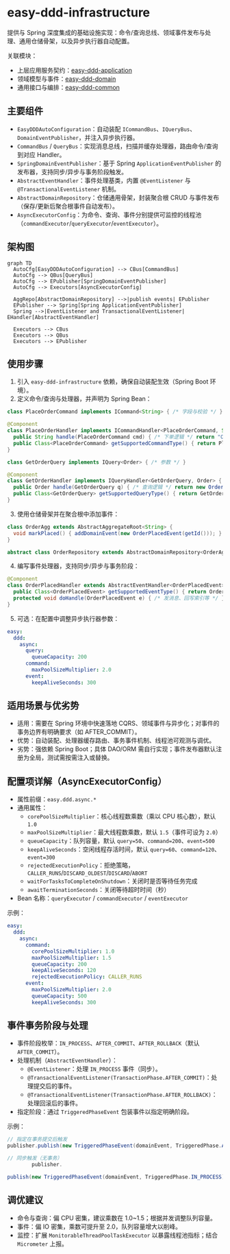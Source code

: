 # easy-ddd-infrastructure

提供与 Spring 深度集成的基础设施实现：命令/查询总线、领域事件发布与处理、通用仓储骨架，以及异步执行器自动配置。

关联模块：

- 上层应用服务契约：[easy-ddd-application](../easy-ddd-application/README.md)
- 领域模型与事件：[easy-ddd-domain](../easy-ddd-domain/README.md)
- 通用接口与编排：[easy-ddd-common](../easy-ddd-common/README.md)

## 主要组件

- `EasyDDDAutoConfiguration`：自动装配 `ICommandBus`、`IQueryBus`、`DomainEventPublisher`，并注入异步执行器。
- `CommandBus` / `QueryBus`：实现消息总线，扫描并缓存处理器，路由命令/查询到对应 Handler。
- `SpringDomainEventPublisher`：基于 Spring `ApplicationEventPublisher` 的发布器，支持同步/异步与事务阶段触发。
- `AbstractEventHandler`：事件处理基类，内置 `@EventListener` 与 `@TransactionalEventListener` 机制。
- `AbstractDomainRepository`：仓储通用骨架，封装聚合根 CRUD 与事件发布（保存/更新后聚合根事件自动发布）。
- `AsyncExecutorConfig`：为命令、查询、事件分别提供可监控的线程池（`commandExecutor`/`queryExecutor`/`eventExecutor`）。

## 架构图

```mermaid
graph TD
  AutoCfg[EasyDDDAutoConfiguration] --> CBus[CommandBus]
  AutoCfg --> QBus[QueryBus]
  AutoCfg --> EPublisher[SpringDomainEventPublisher]
  AutoCfg --> Executors[AsyncExecutorConfig]

  AggRepo[AbstractDomainRepository] -->|publish events| EPublisher
  EPublisher --> Spring[Spring ApplicationEventPublisher]
  Spring -->|EventListener and TransactionalEventListener| EHandler[AbstractEventHandler]

  Executors --> CBus
  Executors --> QBus
  Executors --> EPublisher

```

## 使用步骤

1. 引入 `easy-ddd-infrastructure` 依赖，确保自动装配生效（Spring Boot 环境）。
2. 定义命令/查询与处理器，并声明为 Spring Bean：

```java
class PlaceOrderCommand implements ICommand<String> { /* 字段与校验 */ }

@Component
class PlaceOrderHandler implements ICommandHandler<PlaceOrderCommand, String> {
  public String handle(PlaceOrderCommand cmd) { /* 下单逻辑 */ return "OK"; }
  public Class<PlaceOrderCommand> getSupportedCommandType() { return PlaceOrderCommand.class; }
}

class GetOrderQuery implements IQuery<Order> { /* 参数 */ }

@Component
class GetOrderHandler implements IQueryHandler<GetOrderQuery, Order> {
  public Order handle(GetOrderQuery q) { /* 查询逻辑 */ return new Order(); }
  public Class<GetOrderQuery> getSupportedQueryType() { return GetOrderQuery.class; }
}
```

3. 使用仓储骨架并在聚合根中添加事件：

```java
class OrderAgg extends AbstractAggregateRoot<String> {
  void markPlaced() { addDomainEvent(new OrderPlacedEvent(getId())); }
}

abstract class OrderRepository extends AbstractDomainRepository<OrderAgg, String> { /* 具体持久化 */ }
```

4. 编写事件处理器，支持同步/异步与事务阶段：

```java
@Component
class OrderPlacedHandler extends AbstractEventHandler<OrderPlacedEvent> {
  public Class<OrderPlacedEvent> getSupportedEventType() { return OrderPlacedEvent.class; }
  protected void doHandle(OrderPlacedEvent e) { /* 发消息、回写索引等 */ }
}
```

5. 可选：在配置中调整异步执行器参数：

```yaml
easy:
  ddd:
    async:
      query:
        queueCapacity: 200
      command:
        maxPoolSizeMultiplier: 2.0
      event:
        keepAliveSeconds: 300
```

## 适用场景与优劣势

- 适用：需要在 Spring 环境中快速落地 CQRS、领域事件与异步化；对事件的事务边界有明确要求（如 AFTER_COMMIT）。
- 优势：自动装配、处理器缓存路由、事务事件机制、线程池可观测与调优。
- 劣势：强依赖 Spring Boot；具体 DAO/ORM 需自行实现；事件发布器默认注册为全局，测试需按需注入或替换。

## 配置项详解（AsyncExecutorConfig）

- 属性前缀：`easy.ddd.async.*`
- 通用属性：
    - `corePoolSizeMultiplier`：核心线程数乘数（乘以 CPU 核心数），默认 `1.0`
    - `maxPoolSizeMultiplier`：最大线程数乘数，默认 `1.5`（事件可设为 `2.0`）
    - `queueCapacity`：队列容量，默认 `query=50`、`command=200`、`event=500`
    - `keepAliveSeconds`：空闲线程存活时间，默认 `query=60`、`command=120`、`event=300`
    - `rejectedExecutionPolicy`：拒绝策略，`CALLER_RUNS`/`DISCARD_OLDEST`/`DISCARD`/`ABORT`
    - `waitForTasksToCompleteOnShutdown`：关闭时是否等待任务完成
    - `awaitTerminationSeconds`：关闭等待超时时间（秒）
- Bean 名称：`queryExecutor` / `commandExecutor` / `eventExecutor`

示例：

```yaml
easy:
  ddd:
    async:
      command:
        corePoolSizeMultiplier: 1.0
        maxPoolSizeMultiplier: 1.5
        queueCapacity: 200
        keepAliveSeconds: 120
        rejectedExecutionPolicy: CALLER_RUNS
      event:
        maxPoolSizeMultiplier: 2.0
        queueCapacity: 500
        keepAliveSeconds: 300
```

## 事件事务阶段与处理

- 事件阶段枚举：`IN_PROCESS`、`AFTER_COMMIT`、`AFTER_ROLLBACK`（默认 `AFTER_COMMIT`）。
- 处理机制（`AbstractEventHandler`）：
    - `@EventListener`：处理 `IN_PROCESS` 事件（同步）。
    - `@TransactionalEventListener(TransactionPhase.AFTER_COMMIT)`：处理提交后的事件。
    - `@TransactionalEventListener(TransactionPhase.AFTER_ROLLBACK)`：处理回滚后的事件。
- 指定阶段：通过 `TriggeredPhaseEvent` 包装事件以指定明确阶段。

示例：

```java
// 指定在事务提交后触发
publisher.publish(new TriggeredPhaseEvent(domainEvent, TriggeredPhase.AFTER_COMMIT));

// 同步触发（无事务）
        publisher.

publish(new TriggeredPhaseEvent(domainEvent, TriggeredPhase.IN_PROCESS));
```

## 调优建议

- 命令与查询：偏 CPU 密集，建议乘数在 1.0~1.5；根据并发调整队列容量。
- 事件：偏 IO 密集，乘数可提升至 2.0，队列容量增大以削峰。
- 监控：扩展 `MonitorableThreadPoolTaskExecutor` 以暴露线程池指标；结合 `Micrometer` 上报。
